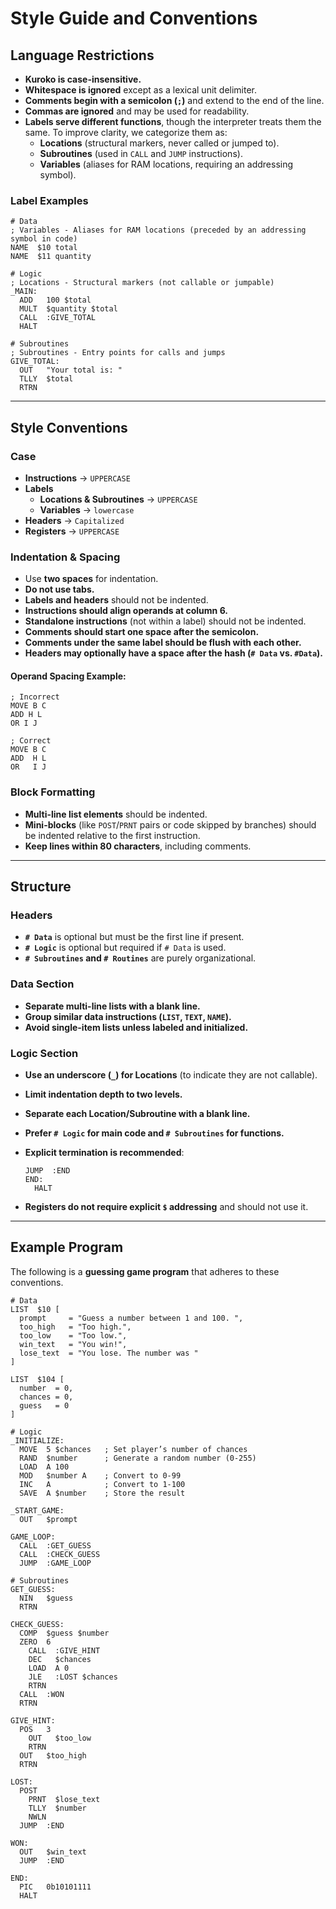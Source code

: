 # **Style Guide and Conventions**

## **Language Restrictions**

- **Kuroko is case-insensitive.**
- **Whitespace is ignored** except as a lexical unit delimiter.
- **Comments begin with a semicolon (`;`)** and extend to the end of the line.
- **Commas are ignored** and may be used for readability.
- **Labels serve different functions**, though the interpreter treats them the same. To improve clarity, we categorize them as:
    - **Locations** (structural markers, never called or jumped to).
    - **Subroutines** (used in `CALL` and `JUMP` instructions).
    - **Variables** (aliases for RAM locations, requiring an addressing symbol).

### **Label Examples**

```
# Data
; Variables - Aliases for RAM locations (preceded by an addressing symbol in code)
NAME  $10 total 
NAME  $11 quantity

# Logic
; Locations - Structural markers (not callable or jumpable)
_MAIN:
  ADD   100 $total
  MULT  $quantity $total
  CALL  :GIVE_TOTAL
  HALT

# Subroutines
; Subroutines - Entry points for calls and jumps
GIVE_TOTAL:
  OUT   "Your total is: "
  TLLY  $total
  RTRN
```

---

## **Style Conventions**

### **Case**

- **Instructions** → `UPPERCASE`
- **Labels**
    - **Locations & Subroutines** → `UPPERCASE`
    - **Variables** → `lowercase`
- **Headers** → `Capitalized`
- **Registers** → `UPPERCASE`

### **Indentation & Spacing**

- Use **two spaces** for indentation.
- **Do not use tabs.**
- **Labels and headers** should not be indented.
- **Instructions should align operands at column 6.**
- **Standalone instructions** (not within a label) should not be indented.
- **Comments should start one space after the semicolon.**
- **Comments under the same label should be flush with each other.**
- **Headers may optionally have a space after the hash (`# Data` vs. `#Data`).**

#### **Operand Spacing Example:**

```
; Incorrect
MOVE B C
ADD H L
OR I J

; Correct
MOVE B C
ADD  H L
OR   I J
```

### **Block Formatting**

- **Multi-line list elements** should be indented.
- **Mini-blocks** (like `POST`/`PRNT` pairs or code skipped by branches) should be indented relative to the first instruction.
- **Keep lines within 80 characters**, including comments.

---

## **Structure**

### **Headers**

- **`# Data`** is optional but must be the first line if present.
- **`# Logic`** is optional but required if `# Data` is used.
- **`# Subroutines` and `# Routines`** are purely organizational.

### **Data Section**

- **Separate multi-line lists with a blank line.**
- **Group similar data instructions (`LIST`, `TEXT`, `NAME`).**
- **Avoid single-item lists unless labeled and initialized.**

### **Logic Section**

- **Use an underscore (`_`) for Locations** (to indicate they are not callable).
- **Limit indentation depth to two levels.**
- **Separate each Location/Subroutine with a blank line.**
- **Prefer `# Logic` for main code and `# Subroutines` for functions.**
- **Explicit termination is recommended**:
    
    ```
    JUMP  :END  
    END:  
      HALT
    ```
    
- **Registers do not require explicit `$` addressing** and should not use it.

---

## **Example Program**

The following is a **guessing game program** that adheres to these conventions.

```
# Data
LIST  $10 [
  prompt     = "Guess a number between 1 and 100. ",
  too_high   = "Too high.",
  too_low    = "Too low.",
  win_text   = "You win!",
  lose_text  = "You lose. The number was "
]

LIST  $104 [
  number  = 0,
  chances = 0,
  guess   = 0
]

# Logic
_INITIALIZE:
  MOVE  5 $chances   ; Set player’s number of chances
  RAND  $number      ; Generate a random number (0-255)
  LOAD  A 100        
  MOD   $number A    ; Convert to 0-99
  INC   A            ; Convert to 1-100
  SAVE  A $number    ; Store the result

_START_GAME:
  OUT   $prompt

GAME_LOOP: 
  CALL  :GET_GUESS
  CALL  :CHECK_GUESS
  JUMP  :GAME_LOOP

# Subroutines
GET_GUESS:
  NIN   $guess
  RTRN

CHECK_GUESS:
  COMP  $guess $number
  ZERO  6
    CALL  :GIVE_HINT
    DEC   $chances
    LOAD  A 0
    JLE   :LOST $chances
    RTRN
  CALL  :WON
  RTRN

GIVE_HINT: 
  POS   3             
    OUT   $too_low    
    RTRN
  OUT   $too_high
  RTRN

LOST:
  POST
    PRNT  $lose_text
    TLLY  $number
    NWLN
  JUMP  :END

WON: 
  OUT   $win_text
  JUMP  :END

END:
  PIC   0b10101111
  HALT
```
